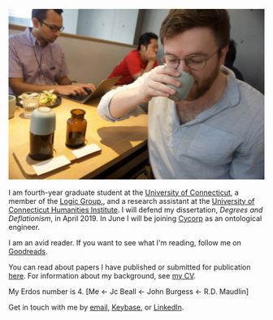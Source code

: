 ![imageofme](cuppingroomjared.jpg)

I am fourth-year graduate student at the [University of Connecticut](https://philosophy.uconn.edu), a member of the [Logic Group.](https://logic.uconn.edu), and a research assistant at the [University of Connecticut Humanities Institute](https://humanities.uconn.edu/). I will defend my dissertation, *Degrees and Deflationism*, in April 2019. 
In June I will be joining [Cycorp](https://cyc.com) as an ontological engineer. 

I am an avid reader. If you want to see what I'm reading, follow me on [Goodreads](https://www.goodreads.com/user/show/86257890-jared).

You can read about papers I have published or submitted for publication [here](papers). For information about my background, see [my CV](Academic_CV.pdf).

My Erdos number is 4. [Me <- Jc Beall <- John Burgess <- R.D. Maudlin]

Get in touch with me by [email](mailto:jaredhenderson@tuta.io), [Keybase](https://keybase.io/jhen), or [LinkedIn](https://www.linkedin.com/in/jared-henderson-66b9a0162/).
